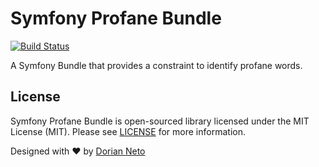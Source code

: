 # Symfony Profane Bundle
[![Build Status](https://travis-ci.org/dorianneto/symfony-profane-bundle.svg?branch=master)](https://travis-ci.org/dorianneto/symfony-profane-bundle)

A Symfony Bundle that provides a constraint to identify profane words.

## License
Symfony Profane Bundle is open-sourced library licensed under the MIT License (MIT). Please see [LICENSE](/LICENSE) for more information.

Designed with :heart: by [Dorian Neto](https://github.com/dorianneto)